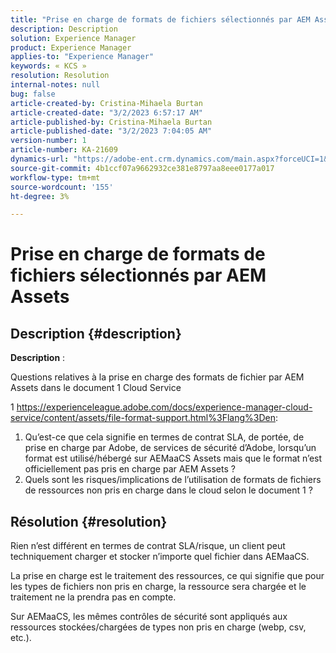 ```yaml
---
title: "Prise en charge de formats de fichiers sélectionnés par AEM Assets"
description: Description
solution: Experience Manager
product: Experience Manager
applies-to: "Experience Manager"
keywords: « KCS »
resolution: Resolution
internal-notes: null
bug: false
article-created-by: Cristina-Mihaela Burtan
article-created-date: "3/2/2023 6:57:17 AM"
article-published-by: Cristina-Mihaela Burtan
article-published-date: "3/2/2023 7:04:05 AM"
version-number: 1
article-number: KA-21609
dynamics-url: "https://adobe-ent.crm.dynamics.com/main.aspx?forceUCI=1&pagetype=entityrecord&etn=knowledgearticle&id=c6f5c371-c7b8-ed11-83fe-6045bd006793"
source-git-commit: 4b1ccf07a9662932ce381e8797aa8eee0177a017
workflow-type: tm+mt
source-wordcount: '155'
ht-degree: 3%

---
```


# Prise en charge de formats de fichiers sélectionnés par AEM Assets

## Description {#description}


<b>Description</b> : 

Questions relatives à la prise en charge des formats de fichier par AEM Assets dans le document 1 Cloud Service

1 https://experienceleague.adobe.com/docs/experience-manager-cloud-service/content/assets/file-format-support.html%3Flang%3Den:

1) Qu’est-ce que cela signifie en termes de contrat SLA, de portée, de prise en charge par Adobe, de services de sécurité d’Adobe, lorsqu’un format est utilisé/hébergé sur AEMaaCS Assets mais que le format n’est officiellement pas pris en charge par AEM Assets ?
2) Quels sont les risques/implications de l’utilisation de formats de fichiers de ressources non pris en charge dans le cloud selon le document 1 ?


## Résolution {#resolution}


Rien n’est différent en termes de contrat SLA/risque, un client peut techniquement charger et stocker n’importe quel fichier dans AEMaaCS.

La prise en charge est le traitement des ressources, ce qui signifie que pour les types de fichiers non pris en charge, la ressource sera chargée et le traitement ne la prendra pas en compte.

Sur AEMaaCS, les mêmes contrôles de sécurité sont appliqués aux ressources stockées/chargées de types non pris en charge (webp, csv, etc.).
